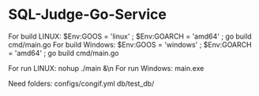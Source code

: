 # SQL-Judge-Go-Service
For build LINUX: $Env:GOOS = 'linux' ; $Env:GOARCH = 'amd64' ; go build cmd/main.go
For build Windows: $Env:GOOS = 'windows' ; $Env:GOARCH = 'amd64' ; go build cmd/main.go

For run LINUX: nohup ./main &\n
For run Windows: main.exe

Need folders: configs/congif.yml
              db/test_db/
